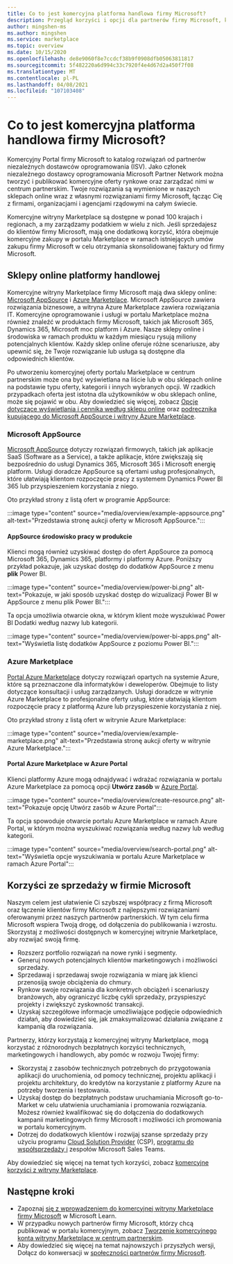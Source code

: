 ```yaml
---
title: Co to jest komercyjna platforma handlowa firmy Microsoft?
description: Przegląd korzyści i opcji dla partnerów firmy Microsoft, którzy tworzą listę rozwiązań na rynku komercyjnego firmy Microsoft.
author: mingshen-ms
ms.author: mingshen
ms.service: marketplace
ms.topic: overview
ms.date: 10/15/2020
ms.openlocfilehash: de8e9060f8e7ccdcf38b9f0908dfb05063811817
ms.sourcegitcommit: 5f482220a6d994c33c7920f4e4d67d2a450f7f08
ms.translationtype: MT
ms.contentlocale: pl-PL
ms.lasthandoff: 04/08/2021
ms.locfileid: "107103408"
---
```

# <a name="what-is-the-microsoft-commercial-marketplace"></a>Co to jest komercyjna platforma handlowa firmy Microsoft?

Komercyjny Portal firmy Microsoft to katalog rozwiązań od partnerów niezależnych dostawców oprogramowania (ISV). Jako członek niezależnego dostawcy oprogramowania Microsoft Partner Network można tworzyć i publikować komercyjne oferty rynkowe oraz zarządzać nimi w centrum partnerskim. Twoje rozwiązania są wymienione w naszych sklepach online wraz z własnymi rozwiązaniami firmy Microsoft, łącząc Cię z firmami, organizacjami i agencjami rządowymi na całym świecie.

Komercyjne witryny Marketplace są dostępne w ponad 100 krajach i regionach, a my zarządzamy podatkiem w wielu z nich. Jeśli sprzedajesz do klientów firmy Microsoft, mają one dodatkową korzyść, która obejmuje komercyjne zakupy w portalu Marketplace w ramach istniejących umów zakupu firmy Microsoft w celu otrzymania skonsolidowanej faktury od firmy Microsoft.

## <a name="commercial-marketplace-online-stores"></a>Sklepy online platformy handlowej

Komercyjne witryny Marketplace firmy Microsoft mają dwa sklepy online: [Microsoft AppSource](https://appsource.microsoft.com/) i [Azure Marketplace](https://azuremarketplace.microsoft.com/). Microsoft AppSource zawiera rozwiązania biznesowe, a witryna Azure Marketplace zawiera rozwiązania IT. Komercyjne oprogramowanie i usługi w portalu Marketplace można również znaleźć w produktach firmy Microsoft, takich jak Microsoft 365, Dynamics 365, Microsoft moc platform i Azure. Nasze sklepy online i środowiska w ramach produktu w każdym miesiącu rysują miliony potencjalnych klientów. Każdy sklep online oferuje różne scenariusze, aby upewnić się, że Twoje rozwiązanie lub usługa są dostępne dla odpowiednich klientów.

Po utworzeniu komercyjnej oferty portalu Marketplace w centrum partnerskim może ona być wyświetlana na liście lub w obu sklepach online na podstawie typu oferty, kategorii i innych wybranych opcji. W rzadkich przypadkach oferta jest istotna dla użytkowników w obu sklepach online, może się pojawić w obu. Aby dowiedzieć się więcej, zobacz [Opcje dotyczące wyświetlania i cennika według sklepu online](determine-your-listing-type.md#listing-and-pricing-options-by-online-store) oraz [podręcznika kupującego do Microsoft AppSource i witryny Azure Marketplace](https://aka.ms/MarketplaceBuyerGuide).

### <a name="microsoft-appsource"></a>Microsoft AppSource

[Microsoft AppSource](https://appsource.microsoft.com/) dotyczy rozwiązań firmowych, takich jak aplikacje SaaS (Software as a Service), a także aplikacje, które zwiększają się bezpośrednio do usługi Dynamics 365, Microsoft 365 i Microsoft energię platform. Usługi doradcze AppSource są ofertami usług profesjonalnych, które ułatwiają klientom rozpoczęcie pracy z systemem Dynamics Power BI 365 lub przyspieszeniem korzystania z niego.

Oto przykład strony z listą ofert w programie AppSource:

:::image type="content" source="media/overview/example-appsource.png" alt-text="Przedstawia stronę aukcji oferty w Microsoft AppSource.":::

####  <a name="appsource-in-product-experience"></a>AppSource środowisko pracy w produkcie

Klienci mogą również uzyskiwać dostęp do ofert AppSource za pomocą Microsoft 365, Dynamics 365, platformy i platformy Azure. Poniższy przykład pokazuje, jak uzyskać dostęp do dodatków AppSource z menu **plik** Power BI.

:::image type="content" source="media/overview/power-bi.png" alt-text="Pokazuje, w jaki sposób uzyskać dostęp do wizualizacji Power BI w AppSource z menu plik Power BI."::: 

Ta opcja umożliwia otwarcie okna, w którym klient może wyszukiwać Power BI Dodatki według nazwy lub kategorii. 

:::image type="content" source="media/overview/power-bi-apps.png" alt-text="Wyświetla listę dodatków AppSource z poziomu Power BI."::: 

### <a name="azure-marketplace"></a>Azure Marketplace

[Portal Azure Marketplace](https://azuremarketplace.microsoft.com/) dotyczy rozwiązań opartych na systemie Azure, które są przeznaczone dla informatyków i deweloperów. Obejmuje to listy dotyczące konsultacji i usług zarządzanych. Usługi doradcze w witrynie Azure Marketplace to profesjonalne oferty usług, które ułatwiają klientom rozpoczęcie pracy z platformą Azure lub przyspieszenie korzystania z niej.

Oto przykład strony z listą ofert w witrynie Azure Marketplace:

:::image type="content" source="media/overview/example-marketplace.png" alt-text="Przedstawia stronę aukcji oferty w witrynie Azure Marketplace."::: 

#### <a name="azure-marketplace-in-the-azure-portal"></a>Portal Azure Marketplace w Azure Portal

Klienci platformy Azure mogą odnajdywać i wdrażać rozwiązania w portalu Azure Marketplace za pomocą opcji **Utwórz zasób** w [Azure Portal](https://portal.azure.com/).

:::image type="content" source="media/overview/create-resource.png" alt-text="Pokazuje opcję Utwórz zasób w Azure Portal"::: 

Ta opcja spowoduje otwarcie portalu Azure Marketplace w ramach Azure Portal, w którym można wyszukiwać rozwiązania według nazwy lub według kategorii.

:::image type="content" source="media/overview/search-portal.png" alt-text="Wyświetla opcje wyszukiwania w portalu Azure Marketplace w ramach Azure Portal"::: 

## <a name="benefits-of-selling-with-microsoft"></a>Korzyści ze sprzedaży w firmie Microsoft

Naszym celem jest ułatwienie Ci szybszej współpracy z firmą Microsoft oraz łączenie klientów firmy Microsoft z najlepszymi rozwiązaniami oferowanymi przez naszych partnerów partnerskich. W tym celu firma Microsoft wspiera Twoją drogę, od dołączenia do publikowania i wzrostu. Skorzystaj z możliwości dostępnych w komercyjnej witrynie Marketplace, aby rozwijać swoją firmę.

- Rozszerz portfolio rozwiązań na nowe rynki i segmenty.
- Generuj nowych potencjalnych klientów marketingowych i możliwości sprzedaży.
- Sprzedawaj i sprzedawaj swoje rozwiązania w miarę jak klienci przenosiją swoje obciążenia do chmury. 
- Rynkow swoje rozwiązania dla konkretnych obciążeń i scenariuszy branżowych, aby ograniczyć liczbę cykli sprzedaży, przyspieszyć projekty i zwiększyć zyskowność transakcji.
- Uzyskaj szczegółowe informacje umożliwiające podjęcie odpowiednich działań, aby dowiedzieć się, jak zmaksymalizować działania związane z kampanią dla rozwiązania.

Partnerzy, którzy korzystają z komercyjnej witryny Marketplace, mogą korzystać z różnorodnych bezpłatnych korzyści technicznych, marketingowych i handlowych, aby pomóc w rozwoju Twojej firmy:

- Skorzystaj z zasobów technicznych potrzebnych do przygotowania aplikacji do uruchomienia, od pomocy technicznej, projektu aplikacji i projektu architektury, do kredytów na korzystanie z platformy Azure na potrzeby tworzenia i testowania.
- Uzyskaj dostęp do bezpłatnych podstaw uruchamiania Microsoft go-to-Market w celu ułatwienia uruchamiania i promowania rozwiązania. Możesz również kwalifikować się do dołączenia do dodatkowych kampanii marketingowych firmy Microsoft i możliwości ich promowania w portalu komercyjnym.
- Dotrzej do dodatkowych klientów i rozwijaj szanse sprzedaży przy użyciu programu [Cloud Solution Provider](https://partner.microsoft.com/cloud-solution-provider) (CSP), [programu do współsprzedaży i](marketplace-co-sell.md) zespołów Microsoft Sales Teams.

Aby dowiedzieć się więcej na temat tych korzyści, zobacz [komercyjne korzyści z witryny Marketplace](gtm-your-marketplace-benefits.md).

## <a name="next-steps"></a>Następne kroki

- Zapoznaj [się z wprowadzeniem do komercyjnej witryny Marketplace firmy Microsoft](/learn/modules/intro-commercial-marketplace/) w Microsoft Learn.
- W przypadku nowych partnerów firmy Microsoft, którzy chcą publikować w portalu komercyjnym, zobacz [Tworzenie komercyjnego konta witryny Marketplace w centrum partnerskim](create-account.md).
- Aby dowiedzieć się więcej na temat najnowszych i przyszłych wersji, Dołącz do konwersacji w [społeczności partnerów firmy Microsoft](https://www.microsoftpartnercommunity.com/).
